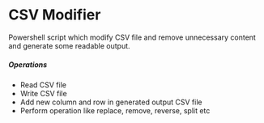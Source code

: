 # CSV Modifier

Powershell script which modify CSV file and remove unnecessary content and generate some readable output.

##### Operations

* Read CSV file
* Write CSV file
* Add new column and row in generated output CSV file
* Perform operation like replace, remove, reverse, split etc
